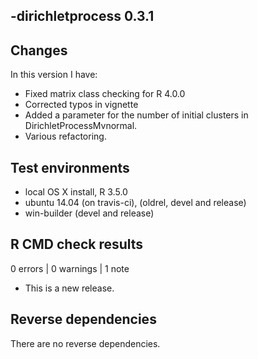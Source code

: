 -dirichletprocess 0.3.1
-----------------------



## Changes
In this version I have:

* Fixed matrix class checking for R 4.0.0
* Corrected typos in vignette
* Added a parameter for the number of initial clusters in DirichletProcessMvnormal.
* Various refactoring.

## Test environments
* local OS X install, R 3.5.0
* ubuntu 14.04 (on travis-ci), (oldrel, devel and release)
* win-builder (devel and release)

## R CMD check results

0 errors | 0 warnings | 1 note

* This is a new release.

## Reverse dependencies

There are no reverse dependencies.
